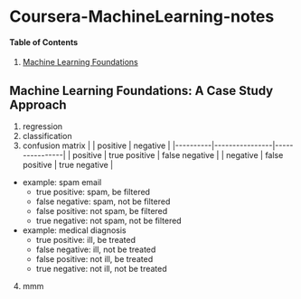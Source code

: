 # Coursera-MachineLearning-notes
#### Table of Contents
1. [Machine Learning Foundations](#anchor_1)<br/>

## Machine Learning Foundations: A Case Study Approach<a name="anchor_1"></a>
1. regression
2. classification
3. confusion matrix
    |          | positive       | negative       |
    |----------|----------------|----------------|
    | positive | true positive  | false negative |
    | negative | false positive | true negative  |
  - example: spam email
    - true positive: spam, be filtered
    - false negative: spam, not be filtered
    - false positive: not spam, be filtered
    - true negative: not spam, not be filtered
  - example: medical diagnosis
    - true positive: ill, be treated
    - false negative: ill, not be treated
    - false positive: not ill, be treated
    - true negative: not ill, not be treated
4. mmm
